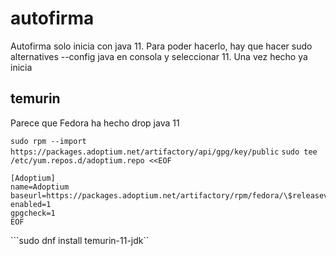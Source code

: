 # autofirma

Autofirma solo inicia con java 11. Para poder hacerlo, hay que hacer sudo alternatives --config java en consola y seleccionar 11. Una vez hecho ya inicia

## temurin

Parece que Fedora ha hecho drop java 11

```sudo rpm --import https://packages.adoptium.net/artifactory/api/gpg/key/public```
```sudo tee /etc/yum.repos.d/adoptium.repo <<EOF```
```
[Adoptium]
name=Adoptium
baseurl=https://packages.adoptium.net/artifactory/rpm/fedora/\$releasever/\$basearch
enabled=1
gpgcheck=1
EOF
```
```sudo dnf install temurin-11-jdk``
